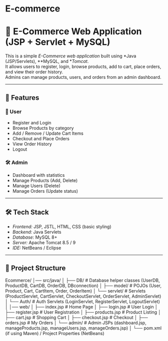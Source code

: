 # E-commerce
# 🛒 E-Commerce Web Application (JSP + Servlet + MySQL)

This is a simple *E-Commerce web application* built using *Java (JSP/Servlets), **MySQL, and **Tomcat*.  
It allows users to register, login, browse products, add to cart, place orders, and view their order history.  
Admins can manage products, users, and orders from an admin dashboard.

---

## 🚀 Features

### 👤 User
- Register and Login
- Browse Products by category
- Add / Remove / Update Cart Items
- Checkout and Place Orders
- View Order History
- Logout

### 🛠 Admin
- Dashboard with statistics
- Manage Products (Add, Delete)
- Manage Users (Delete)
- Manage Orders (Update status)

---

## 🛠 Tech Stack
- *Frontend:* JSP, JSTL, HTML, CSS (basic styling)
- *Backend:* Java Servlets
- *Database:* MySQL 8+
- *Server:* Apache Tomcat 8.5 / 9
- *IDE:* NetBeans / Eclipse

---

## 📂 Project Structure

Ecommerce/
│── src/java/
│ ├── DB/ # Database helper classes (UserDB, ProductDB, CartDB, OrderDB, DBconnection)
│ ├── model/ # POJOs (User, Product, Cart, CartItem, Order, OrderItem)
│ └── servlet/ # Servlets (ProductServlet, CartServlet, CheckoutServlet, OrderServlet, AdminServlet)
│ └── Auth/ # Auth Servlets (LoginServlet, RegisterServlet, LogoutServlet)
│
│── web/
│ ├── index.jsp # Home Page
│ ├── login.jsp # User Login
│ ├── register.jsp # User Registration
│ ├── products.jsp # Product Listing
│ ├── cart.jsp # Shopping Cart
│ ├── checkout.jsp # Checkout
│ ├── orders.jsp # My Orders
│ └── admin/ # Admin JSPs (dashboard.jsp, manageProducts.jsp, manageUsers.jsp, manageOrders.jsp)
│
└── pom.xml (if using Maven) / Project Properties (NetBeans)
